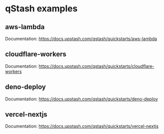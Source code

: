 # qStash examples

## aws-lambda

Documentation: https://docs.upstash.com/qstash/quickstarts/aws-lambda

## cloudflare-workers

Documentation: https://docs.upstash.com/qstash/quickstarts/cloudflare-workers

## deno-deploy

Documentation: https://docs.upstash.com/qstash/quickstarts/deno-deploy

## vercel-nextjs

Documentation: https://docs.upstash.com/qstash/quickstarts/vercel-nextjs
